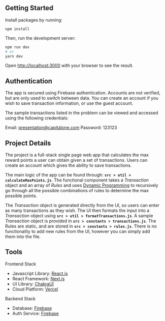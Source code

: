 ## Getting Started

Install packages by running:

```
npm install
```

Then, run the development server:

```bash
npm run dev
# or
yarn dev
```

Open [http://localhost:3000](http://localhost:3000) with your browser to see the result.

## Authentication

The app is secured using Firebase authentication. Accounts are not verified, but are only used to switch between data. You can create an account if you wish to save transaction information, or use the guest account.

The sample transactions listed in the problem can be viewed and accessed using the following credentials:

Email: presentation@capitalone.com
Password: 123123

## Project Details

The project is a full-stack single page web app that calculates the max reward points a user can obtain given a set of transactions.
Users can create an account which gives the ability to save transactions.

The main logic of the app can be found through: **`src > util > calculateMaxPoints.js`**.
The functional component takes a _Transaction_ object and an array of _Rules_ and uses
[Dynamic Programming](https://en.wikipedia.org/wiki/Dynamic_programming) to recursively go through all
the possible combinations of rules to determine the max possible points.

The _Transaction_ object is generated directly from the UI, so users can enter as many transactions as they wish.
The UI then formats the input into a _Transaction_ object using **`src > util > formatTransactions.js`**.
A sample _Transaction_ object is provided in **`src > constants > transactions.js`**. The Rules are static, and
are stored in **`src > constants > rules.js`**. There is no functionality to add new rules from the UI, however you
can simply add them into the file.

## Tools

Frontend Stack

- Javascript Library: [React.js](https://reactjs.org/)
- React Framework: [Next.js](https://nextjs.org/)
- UI Library: [ChakraUI](https://chakra-ui.com/)
- Cloud Platform: [Vercel](https://vercel.com/)

Backend Stack

- Database: [Firebase](https://firebase.google.com/)
- Auth Service: [Firebase](https://firebase.google.com/)
